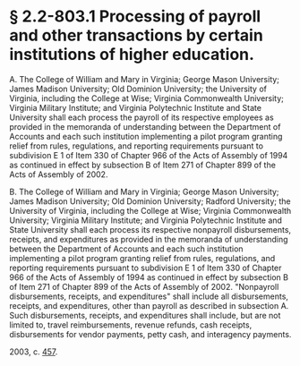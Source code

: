 # § 2.2-803.1 Processing of payroll and other transactions by certain institutions of higher education.

<p>A. The College of William and Mary in Virginia; George Mason University; James Madison University; Old Dominion University; the University of Virginia, including the College at Wise; Virginia Commonwealth University; Virginia Military Institute; and Virginia Polytechnic Institute and State University shall each process the payroll of its respective employees as provided in the memoranda of understanding between the Department of Accounts and each such institution implementing a pilot program granting relief from rules, regulations, and reporting requirements pursuant to subdivision E 1 of Item 330 of Chapter 966 of the Acts of Assembly of 1994 as continued in effect by subsection B of Item 271 of Chapter 899 of the Acts of Assembly of 2002.</p><p>B. The College of William and Mary in Virginia; George Mason University; James Madison University; Old Dominion University; Radford University; the University of Virginia, including the College at Wise; Virginia Commonwealth University; Virginia Military Institute; and Virginia Polytechnic Institute and State University shall each process its respective nonpayroll disbursements, receipts, and expenditures as provided in the memoranda of understanding between the Department of Accounts and each such institution implementing a pilot program granting relief from rules, regulations, and reporting requirements pursuant to subdivision E 1 of Item 330 of Chapter 966 of the Acts of Assembly of 1994 as continued in effect by subsection B of Item 271 of Chapter 899 of the Acts of Assembly of 2002. "Nonpayroll disbursements, receipts, and expenditures" shall include all disbursements, receipts, and expenditures, other than payroll as described in subsection A. Such disbursements, receipts, and expenditures shall include, but are not limited to, travel reimbursements, revenue refunds, cash receipts, disbursements for vendor payments, petty cash, and interagency payments.</p><p>2003, c. <a href='http://lis.virginia.gov/cgi-bin/legp604.exe?031+ful+CHAP0457'>457</a>.</p>